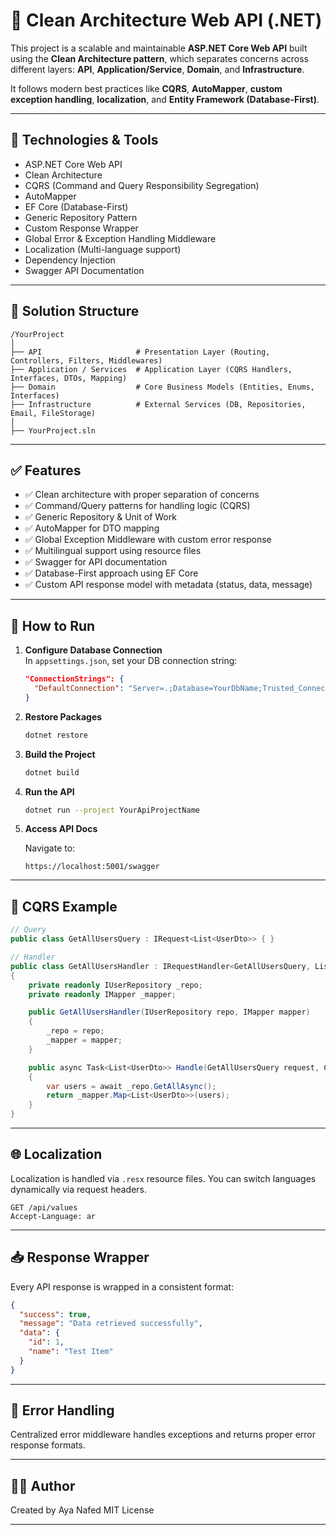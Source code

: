 
# 🧼 Clean Architecture Web API (.NET)

This project is a scalable and maintainable **ASP.NET Core Web API** built using the **Clean Architecture pattern**, which separates concerns across different layers: **API**, **Application/Service**, **Domain**, and **Infrastructure**.

It follows modern best practices like **CQRS**, **AutoMapper**, **custom exception handling**, **localization**, and **Entity Framework (Database-First)**.

---

## 🔧 Technologies & Tools

- ASP.NET Core Web API  
- Clean Architecture  
- CQRS (Command and Query Responsibility Segregation)  
- AutoMapper  
- EF Core (Database-First)  
- Generic Repository Pattern  
- Custom Response Wrapper  
- Global Error & Exception Handling Middleware  
- Localization (Multi-language support)  
- Dependency Injection  
- Swagger API Documentation

---

## 📁 Solution Structure

```
/YourProject
│
├── API                     # Presentation Layer (Routing, Controllers, Filters, Middlewares)
├── Application / Services  # Application Layer (CQRS Handlers, Interfaces, DTOs, Mapping)
├── Domain                  # Core Business Models (Entities, Enums, Interfaces)
├── Infrastructure          # External Services (DB, Repositories, Email, FileStorage)
│
├── YourProject.sln
```

---

## ✅ Features

- ✅ Clean architecture with proper separation of concerns  
- ✅ Command/Query patterns for handling logic (CQRS)  
- ✅ Generic Repository & Unit of Work  
- ✅ AutoMapper for DTO mapping  
- ✅ Global Exception Middleware with custom error response  
- ✅ Multilingual support using resource files  
- ✅ Swagger for API documentation  
- ✅ Database-First approach using EF Core  
- ✅ Custom API response model with metadata (status, data, message)

---

## 🚀 How to Run

1. **Configure Database Connection**  
   In `appsettings.json`, set your DB connection string:

   ```json
   "ConnectionStrings": {
     "DefaultConnection": "Server=.;Database=YourDbName;Trusted_Connection=True;"
   }
   ```

2. **Restore Packages**

   ```bash
   dotnet restore
   ```

3. **Build the Project**

   ```bash
   dotnet build
   ```

4. **Run the API**

   ```bash
   dotnet run --project YourApiProjectName
   ```

5. **Access API Docs**

   Navigate to:  
   ```
   https://localhost:5001/swagger
   ```

---

## 📌 CQRS Example

```csharp
// Query
public class GetAllUsersQuery : IRequest<List<UserDto>> { }

// Handler
public class GetAllUsersHandler : IRequestHandler<GetAllUsersQuery, List<UserDto>>
{
    private readonly IUserRepository _repo;
    private readonly IMapper _mapper;

    public GetAllUsersHandler(IUserRepository repo, IMapper mapper)
    {
        _repo = repo;
        _mapper = mapper;
    }

    public async Task<List<UserDto>> Handle(GetAllUsersQuery request, CancellationToken cancellationToken)
    {
        var users = await _repo.GetAllAsync();
        return _mapper.Map<List<UserDto>>(users);
    }
}
```

---

## 🌐 Localization

Localization is handled via `.resx` resource files. You can switch languages dynamically via request headers.

```http
GET /api/values
Accept-Language: ar
```

---

## 📥 Response Wrapper

Every API response is wrapped in a consistent format:

```json
{
  "success": true,
  "message": "Data retrieved successfully",
  "data": {
    "id": 1,
    "name": "Test Item"
  }
}
```

---

## 📌 Error Handling

Centralized error middleware handles exceptions and returns proper error response formats.

---

## 👩‍💻 Author

Created by Aya Nafed
MIT License

---

